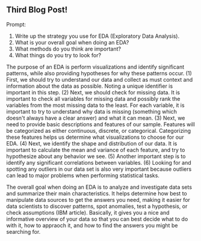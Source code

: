 ## Third Blog Post!

Prompt: 

1. Write up the strategy you use for EDA (Exploratory Data Analysis). 
2. What is your overall goal when doing an EDA? 
3. What methods do you think are important? 
4. What things do you try to look for? 

The purpose of an EDA is perform visualizations and identify significant patterns, while also providing hypotheses for why these patterns occur. (1) First, we should try to understand our data and collect as must context and information about the data as possible. Noting a unique identifier is important in this step. (2) Next, we should check for missing data. It is important to check all variables for missing data and possibly rank the variables from the most missing data to the least. For each variable, it is important to try to understand why data is missing (something which doesn't always have a clear answer) and what it can mean. (3) Next, we need to provide basic descriptions and features of our sample. Features will be categorized as either continuous, discrete, or categorical. Categorizing these features helps us determine what visualizations to choose for our EDA. (4) Next, we identify the shape and distribution of our data. It is important to calculate the mean and variance of each feature, and try to hypothesize about any behavior we see. (5) Another important step is to identify any significant correlations between variables. (6) Looking for and spotting any outliers in our data set is also very important because outliers can lead to major problems when performing statistical tasks.

The overall goal when doing an EDA is to analyze and investigate data sets and summarize their main characteristics. It helps determine how best to manipulate data sources to get the answers you need, making it easier for data scientists to discover patterns, spot anomalies, test a hypothesis, or check assumptions (IBM article). Basically, it gives you a nice and informative overview of your data so that you can best decide what to do with it, how to appraoch it, and how to find the answers you might be searching for.

